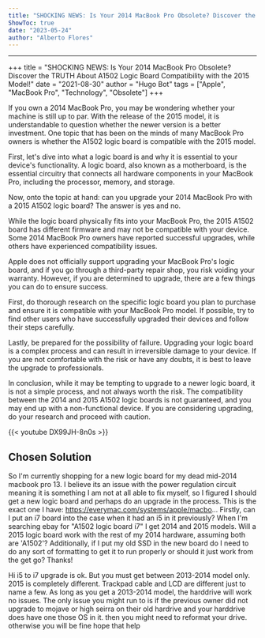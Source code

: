 ```yaml
---
title: "SHOCKING NEWS: Is Your 2014 MacBook Pro Obsolete? Discover the TRUTH About A1502 Logic Board Compatibility with the 2015 Model!"
ShowToc: true 
date: "2023-05-24"
author: "Alberto Flores"
---
```

*****
+++
title = "SHOCKING NEWS: Is Your 2014 MacBook Pro Obsolete? Discover the TRUTH About A1502 Logic Board Compatibility with the 2015 Model!"
date = "2021-08-30"
author = "Hugo Bot"
tags = ["Apple", "MacBook Pro", "Technology", "Obsolete"]
+++

If you own a 2014 MacBook Pro, you may be wondering whether your machine is still up to par. With the release of the 2015 model, it is understandable to question whether the newer version is a better investment. One topic that has been on the minds of many MacBook Pro owners is whether the A1502 logic board is compatible with the 2015 model.

First, let's dive into what a logic board is and why it is essential to your device's functionality. A logic board, also known as a motherboard, is the essential circuitry that connects all hardware components in your MacBook Pro, including the processor, memory, and storage.

Now, onto the topic at hand: can you upgrade your 2014 MacBook Pro with a 2015 A1502 logic board? The answer is yes and no.

While the logic board physically fits into your MacBook Pro, the 2015 A1502 board has different firmware and may not be compatible with your device. Some 2014 MacBook Pro owners have reported successful upgrades, while others have experienced compatibility issues.

Apple does not officially support upgrading your MacBook Pro's logic board, and if you go through a third-party repair shop, you risk voiding your warranty. However, if you are determined to upgrade, there are a few things you can do to ensure success.

First, do thorough research on the specific logic board you plan to purchase and ensure it is compatible with your MacBook Pro model. If possible, try to find other users who have successfully upgraded their devices and follow their steps carefully.

Lastly, be prepared for the possibility of failure. Upgrading your logic board is a complex process and can result in irreversible damage to your device. If you are not comfortable with the risk or have any doubts, it is best to leave the upgrade to professionals.

In conclusion, while it may be tempting to upgrade to a newer logic board, it is not a simple process, and not always worth the risk. The compatibility between the 2014 and 2015 A1502 logic boards is not guaranteed, and you may end up with a non-functional device. If you are considering upgrading, do your research and proceed with caution.

{{< youtube DX99JH-8n0s >}} 



## Chosen Solution
 So I'm currently shopping for a new logic board for my dead mid-2014 macbook pro 13. I believe its an issue with the power regulation circuit meaning it is something I am not at all able to fix myself, so I figured I should get a new logic board and perhaps do an upgrade in the process. This is the exact one I have: https://everymac.com/systems/apple/macbo...
Firstly, can I put an i7 board into the case when it had an i5 in it previously?
When I'm searching ebay for "A1502 logic board i7" I get 2014 and 2015 models. Will a 2015 logic board work with the rest of my 2014 hardware, assuming both are 'A1502'?
Additionally, if I put my old SSD in the new board do I need to do any sort of formatting to get it to run properly or should it just work from the get go?
Thanks!

 Hi
i5 to i7 upgrade is ok. But you must get between 2013-2014 model only. 2015 is completely different. Trackpad cable and LCD are different just to name a few.
As long as you get a 2013-2014 model, the harddrive will work no issues.
The only issue you might run to is if the previous owner did not upgrade to mojave or high seirra on their old hardrive and your harddrive does have one those OS in it. then you might need to reformat your drive. otherwise you will be fine
hope that help




